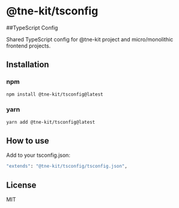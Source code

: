 # @tne-kit/tsconfig
##TypeScript Config

Shared TypeScript config for @tne-kit project and micro/monolithic frontend projects.

## Installation

### npm
```sh
npm install @tne-kit/tsconfig@latest
```
### yarn
```sh
yarn add @tne-kit/tsconfig@latest
```
## How to use
Add to your tsconfig.json:
```sh
"extends": "@tne-kit/tsconfig/tsconfig.json",
```
## License

MIT

